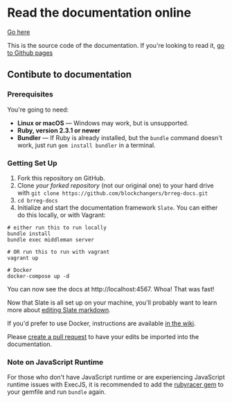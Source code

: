 # Read the documentation online

[Go here](https://blockchangers.github.io/brreg-docs/)

This is the source code of the documentation. If you're looking to read it, [go to Github pages](https://blockchangers.github.io/brreg-docs/)

Contibute to documentation
------------------------------

### Prerequisites

You're going to need:

 - **Linux or macOS** — Windows may work, but is unsupported.
 - **Ruby, version 2.3.1 or newer**
 - **Bundler** — If Ruby is already installed, but the `bundle` command doesn't work, just run `gem install bundler` in a terminal.

### Getting Set Up

1. Fork this repository on GitHub.
2. Clone *your forked repository* (not our original one) to your hard drive with `git clone https://github.com/blockchangers/brreg-docs.git`
3. `cd brreg-docs`
4. Initialize and start the documentation framework `Slate`. You can either do this locally, or with Vagrant:

```shell
# either run this to run locally
bundle install
bundle exec middleman server

# OR run this to run with vagrant
vagrant up

# Docker
docker-compose up -d
```

You can now see the docs at http://localhost:4567. Whoa! That was fast!

Now that Slate is all set up on your machine, you'll probably want to learn more about [editing Slate markdown](https://github.com/lord/slate/wiki/Markdown-Syntax).

If you'd prefer to use Docker, instructions are available [in the wiki](https://github.com/lord/slate/wiki/Docker).

Please [create a pull request](https://github.com/blockchangers/brreg-docs/pulls) to have your edits be imported into the documentation. 

### Note on JavaScript Runtime

For those who don't have JavaScript runtime or are experiencing JavaScript runtime issues with ExecJS, it is recommended to add the [rubyracer gem](https://github.com/cowboyd/therubyracer) to your gemfile and run `bundle` again.
